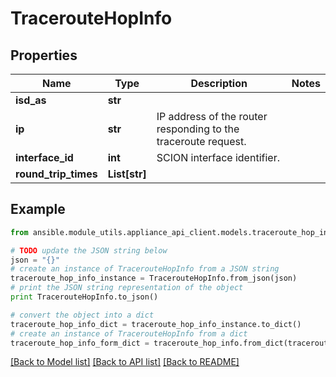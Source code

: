 # TracerouteHopInfo


## Properties
Name | Type | Description | Notes
------------ | ------------- | ------------- | -------------
**isd_as** | **str** |  | 
**ip** | **str** | IP address of the router responding to the traceroute request. | 
**interface_id** | **int** | SCION interface identifier. | 
**round_trip_times** | **List[str]** |  | 

## Example

```python
from ansible.module_utils.appliance_api_client.models.traceroute_hop_info import TracerouteHopInfo

# TODO update the JSON string below
json = "{}"
# create an instance of TracerouteHopInfo from a JSON string
traceroute_hop_info_instance = TracerouteHopInfo.from_json(json)
# print the JSON string representation of the object
print TracerouteHopInfo.to_json()

# convert the object into a dict
traceroute_hop_info_dict = traceroute_hop_info_instance.to_dict()
# create an instance of TracerouteHopInfo from a dict
traceroute_hop_info_form_dict = traceroute_hop_info.from_dict(traceroute_hop_info_dict)
```
[[Back to Model list]](../README.md#documentation-for-models) [[Back to API list]](../README.md#documentation-for-api-endpoints) [[Back to README]](../README.md)


